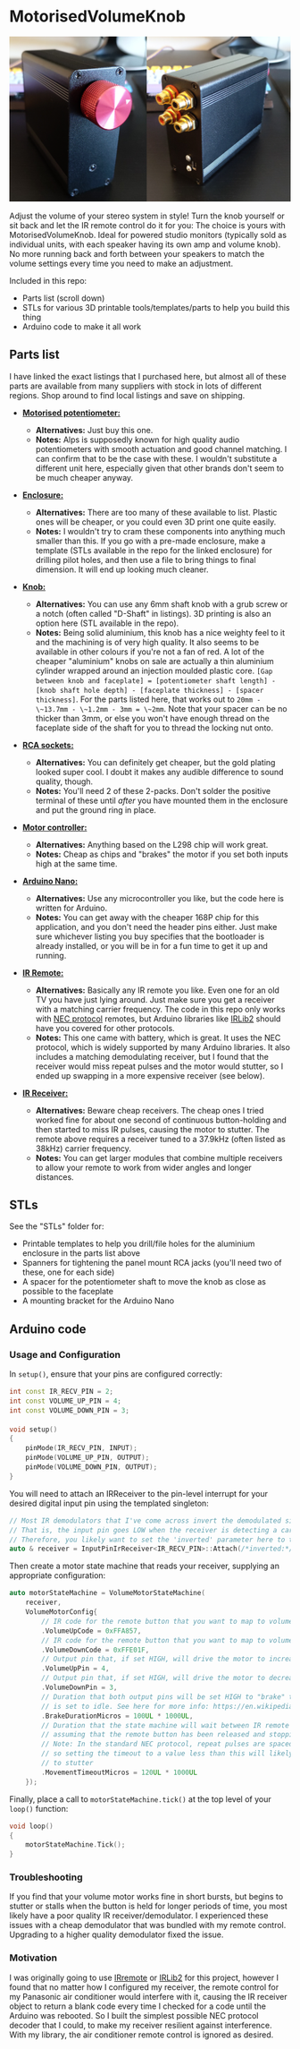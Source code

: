 # MotorisedVolumeKnob

![Finished Product](/images/finished_product.jpg)

Adjust the volume of your stereo system in style! Turn the knob yourself or sit back and let the IR remote control do it for you: The choice is yours with MotorisedVolumeKnob. Ideal for powered studio monitors (typically sold as individual units, with each speaker having its own amp and volume knob). No more running back and forth between your speakers to match the volume settings every time you need to make an adjustment.

Included in this repo:
 - Parts list (scroll down)
 - STLs for various 3D printable tools/templates/parts to help you build this thing
 - Arduino code to make it all work

## Parts list

I have linked the exact listings that I purchased here, but almost all of these parts are available from many suppliers with stock in lots of different regions. Shop around to find local listings and save on shipping.

 - **[Motorised potentiometer:](https://au.mouser.com/ProductDetail/ALPS/RK16812MG0AF?qs=sGAEpiMZZMtC25l1F4XBUza7emsVrz94iYvX1a0%2Fw%2F8%3D)**
    - **Alternatives:** Just buy this one.
    - **Notes:** Alps is supposedly known for high quality audio potentiometers with smooth actuation and good channel matching. I can confirm that to be the case with these. I wouldn't substitute a different unit here, especially given that other brands don't seem to be much cheaper anyway.

 - **[Enclosure:](https://www.aliexpress.com/item/4000207240540.html)**
    - **Alternatives:** There are too many of these available to list. Plastic ones will be cheaper, or you could even 3D print one quite easily.
    - **Notes:** I wouldn't try to cram these components into anything much smaller than this. If you go with a pre-made enclosure, make a template (STLs available in the repo for the linked enclosure) for drilling pilot holes, and then use a file to bring things to final dimension. It will end up looking much cleaner.

 - **[Knob:](https://www.aliexpress.com/item/32749196662.html)**
    - **Alternatives:** You can use any 6mm shaft knob with a grub screw or a notch (often called "D-Shaft" in listings). 3D printing is also an option here (STL available in the repo).
    - **Notes:** Being solid aluminium, this knob has a nice weighty feel to it and the machining is of very high quality. It also seems to be available in other colours if you're not a fan of red. A lot of the cheaper "aluminium" knobs on sale are actually a thin aluminium cylinder wrapped around an injection moulded plastic core. `[Gap between knob and faceplate] = [potentiometer shaft length] - [knob shaft hole depth] - [faceplate thickness] - [spacer thickness]`. For the parts listed here, that works out to `20mm - \~13.7mm - \~1.2mm - 3mm = \~2mm`. Note that your spacer can be no thicker than 3mm, or else you won't have enough thread on the faceplate side of the shaft for you to thread the locking nut onto.

 - **[RCA sockets:](https://www.aliexpress.com/item/33002834825.html)**
    - **Alternatives:** You can definitely get cheaper, but the gold plating looked super cool. I doubt it makes any audible difference to sound quality, though.
    - **Notes:** You'll need 2 of these 2-packs. Don't solder the positive terminal of these until *after* you have mounted them in the enclosure and put the ground ring in place.

 - **[Motor controller:](https://www.aliexpress.com/item/32925603735.html)**
    - **Alternatives:** Anything based on the L298 chip will work great.
    - **Notes:** Cheap as chips and "brakes" the motor if you set both inputs high at the same time.

 - **[Arduino Nano:](https://www.aliexpress.com/item/32341832857.html)**
    - **Alternatives:** Use any microcontroller you like, but the code here is written for Arduino.
    - **Notes:** You can get away with the cheaper 168P chip for this application, and you don't need the header pins either. Just make sure whichever listing you buy specifies that the bootloader is already installed, or you will be in for a fun time to get it up and running.

 - **[IR Remote:](https://www.aliexpress.com/item/1129167188.html)**
    - **Alternatives:** Basically any IR remote you like. Even one for an old TV you have just lying around. Just make sure you get a receiver with a matching carrier frequency. The code in this repo only works with [NEC protocol](https://www.sbprojects.net/knowledge/ir/nec.php) remotes, but Arduino libraries like [IRLib2](https://github.com/cyborg5/IRLib2/tree/master/IRLib2) should have you covered for other protocols.
    - **Notes:** This one came with battery, which is great. It uses the NEC protocol, which is widely supported by many Arduino libraries. It also includes a matching demodulating receiver, but I found that the receiver would miss repeat pulses and the motor would stutter, so I ended up swapping in a more expensive receiver (see below).

 - **[IR Receiver:](https://www.jaycar.com.au/5mm-infrared-receiver/p/ZD1952)**
    - **Alternatives:** Beware cheap receivers. The cheap ones I tried worked fine for about one second of continuous button-holding and then started to miss IR pulses, causing the motor to stutter. The remote above requires a receiver tuned to a 37.9kHz (often listed as 38kHz) carrier frequency.
    - **Notes:** You can get larger modules that combine multiple receivers to allow your remote to work from wider angles and longer distances.

## STLs

See the "STLs" folder for:

 - Printable templates to help you drill/file holes for the aluminium enclosure in the parts list above
 - Spanners for tightening the panel mount RCA jacks (you'll need two of these, one for each side)
 - A spacer for the potentiometer shaft to move the knob as close as possible to the faceplate
 - A mounting bracket for the Arduino Nano

## Arduino code

### Usage and Configuration

In `setup()`, ensure that your pins are configured correctly:

```c++
int const IR_RECV_PIN = 2;
int const VOLUME_UP_PIN = 4;
int const VOLUME_DOWN_PIN = 3;

void setup()
{
    pinMode(IR_RECV_PIN, INPUT);
    pinMode(VOLUME_UP_PIN, OUTPUT);
    pinMode(VOLUME_DOWN_PIN, OUTPUT);
}
```

You will need to attach an IRReceiver to the pin-level interrupt for your desired digital input pin using the templated singleton:

```c++
// Most IR demodulators that I've come across invert the demodulated signal
// That is, the input pin goes LOW when the receiver is detecting a carrier pulse
// Therefore, you likely want to set the 'inverted' parameter here to true
auto & receiver = InputPinIrReceiver<IR_RECV_PIN>::Attach(/*inverted:*/true);
```

Then create a motor state machine that reads your receiver, supplying an appropriate configuration:

```c++
auto motorStateMachine = VolumeMotorStateMachine(
    receiver,
    VolumeMotorConfig{
        // IR code for the remote button that you want to map to volume +
        .VolumeUpCode = 0xFFA857,
        // IR code for the remote button that you want to map to volume -
        .VolumeDownCode = 0xFFE01F,
        // Output pin that, if set HIGH, will drive the motor to increase the volume
        .VolumeUpPin = 4,
        // Output pin that, if set HIGH, will drive the motor to decrease the volume
        .VolumeDownPin = 3,
        // Duration that both output pins will be set HIGH to "brake" the motor when it
        // is set to idle. See here for more info: https://en.wikipedia.org/wiki/H-bridge#Operation
        .BrakeDurationMicros = 100UL * 1000UL,
        // Duration that the state machine will wait between IR remote packets before
        // assuming that the remote button has been released and stopping the motor
        // Note: In the standard NEC protocol, repeat pulses are spaced 110ms apart,
        // so setting the timeout to a value less than this will likely cause the motor
        // to stutter
        .MovementTimeoutMicros = 120UL * 1000UL
    });
```

Finally, place a call to `motorStateMachine.tick()` at the top level of your `loop()` function:

```c++
void loop()
{
    motorStateMachine.Tick();
}
```

### Troubleshooting

If you find that your volume motor works fine in short bursts, but begins to stutter or stalls when the button is held for longer periods of time, you most likely have a poor quality IR receiver/demodulator. I experienced these issues with a cheap demodulator that was bundled with my remote control. Upgrading to a higher quality demodulator fixed the issue.

### Motivation

I was originally going to use [IRremote](https://github.com/z3t0/Arduino-IRremote) or [IRLib2](https://github.com/cyborg5/IRLib2) for this project, however I found that no matter how I configured my receiver, the remote control for my Panasonic air conditioner would interfere with it, causing the IR receiver object to return a blank code every time I checked for a code until the Arduino was rebooted. So I built the simplest possible NEC protocol decoder that I could, to make my receiver resilient against interference. With my library, the air conditioner remote control is ignored as desired.